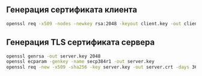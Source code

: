 
## Генерация сертификата клиента
```bash
openssl req -x509 -nodes -newkey rsa:2048 -keyout client.key -out client.crt -days 365 -subj "/"
```

## Генерация TLS сертификата сервера
```bash
openssl genrsa -out server.key 2048
openssl ecparam -genkey -name secp384r1 -out server.key
openssl req -new -x509 -sha256 -key server.key -out server.crt -days 3650
```
